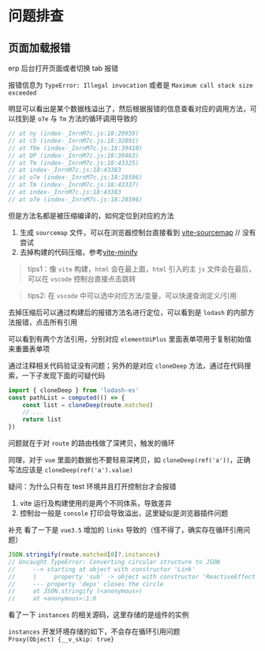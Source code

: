 # 问题排查

## 页面加载报错

erp 后台打开页面或者切换 tab 报错

报错信息为 `TypeError: Illegal invocation` 或者是 `Maximum call stack size exceeded`

明显可以看出是某个数据栈溢出了，然后根据报错的信息查看对应的调用方法，可以找到是 `o7e` 与 `Tm` 方法的循环调用导致的

```js
// at ny (index-_InrnM7c.js:18:29959)
// at c5 (index-_InrnM7c.js:18:32891)
// at f0e (index-_InrnM7c.js:18:39410)
// at QP (index-_InrnM7c.js:18:39463)
// at Tm (index-_InrnM7c.js:18:43325)
// at index-_InrnM7c.js:18:43383
// at o7e (index-_InrnM7c.js:18:28596)
// at Tm (index-_InrnM7c.js:18:43337)
// at index-_InrnM7c.js:18:43383
// at o7e (index-_InrnM7c.js:18:28596)
```

但是方法名都是被压缩编译的，如何定位到对应的方法

1. 生成 `sourcemap` 文件，可以在浏览器控制台直接看到 [vite-sourcemap](https://cn.vitejs.dev/config/build-options.html#build-sourcemap) // 没有尝试
2. 去掉构建的代码压缩，参考[vite-minify](https://cn.vitejs.dev/config/build-options.html#build-minify)

> tips1：像 `vite` 构建，`html` 会在最上面，`html` 引入的主 `js` 文件会在最后，可以在 `vscode` 控制台直接点击跳转

> tips2: 在 `vscode` 中可以选中对应方法/变量，可以快速查询定义/引用

去掉压缩后可以通过构建后的报错方法名进行定位，可以看到是 `lodash` 的内部方法报错，点击所有引用

可以看到有两个方法引用，分别对应 `elementUiPlus` 里面表单项用于复制初始值来重置表单项

通过注释相关代码验证没有问题；另外的是对应 `cloneDeep` 方法，通过在代码搜索，一下子发现下面的可疑代码

```js
import { cloneDeep } from 'lodash-es'
const pathList = computed(() => {
    const list = cloneDeep(route.matched)
    // ...
    return list
})
```

问题就在于对 `route` 的路由栈做了深拷贝，触发的循环

同理，对于 `vue` 里面的数据也不要轻易深拷贝，如 `cloneDeep(ref('a'))`，正确写法应该是 `cloneDeep(ref('a').value)`

疑问：为什么只有在 test 环境并且打开控制台才会报错

1. vite 运行及构建使用的是两个不同体系，导致差异
2. 控制台一般是 `console` 打印会导致溢出，这里疑似是浏览器插件问题

补充 看了一下是 `vue3.5` 增加的 `links` 导致的（怪不得了，确实存在循环引用问题）

```js
JSON.stringify(route.matched[0]?.instances)
// Uncaught TypeError: Converting circular structure to JSON
//     --> starting at object with constructor 'Link'
//     |     property 'sub' -> object with constructor 'ReactiveEffect'
//     --- property 'deps' closes the circle
//     at JSON.stringify (<anonymous>)
//     at <anonymous>:1:6
```

看了一下 `instances` 的相关源码，这里存储的是组件的实例

`instances` 开发环境存储的如下，不会存在循环引用问题
```Proxy(Object) {__v_skip: true}```
